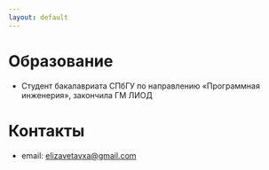 ```yaml
---
layout: default
---
```

 # Образование
- Студент бакалавриата СПбГУ по направлению «Программная инженерия», закончила ГМ ЛИОД
 # Контакты
- email: <elizavetavxa@gmail.com>